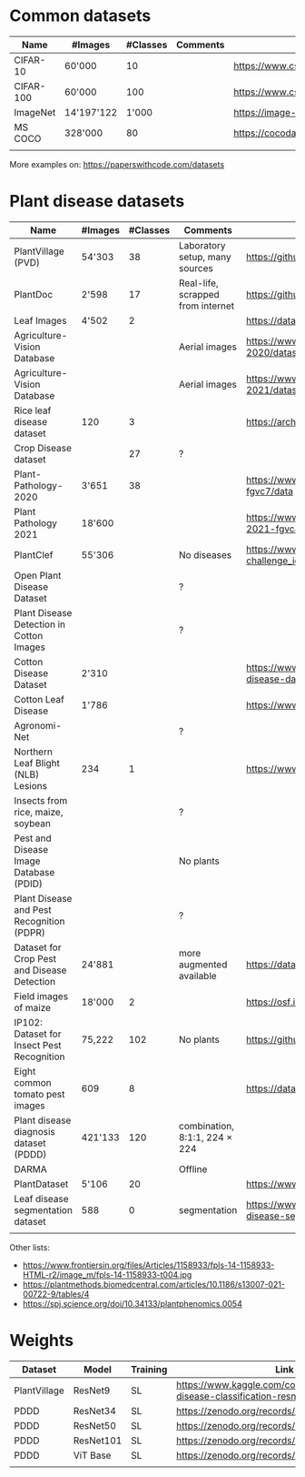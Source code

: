 # Common datasets

| Name      | #Images    | #Classes | Comments | Links                                       |
| --------- | ---------- | -------- | -------- | ------------------------------------------- |
| CIFAR-10  | 60'000     | 10       |          | https://www.cs.toronto.edu/~kriz/cifar.html |
| CIFAR-100 | 60'000     | 100      |          | https://www.cs.toronto.edu/~kriz/cifar.html |
| ImageNet  | 14'197'122 | 1'000    |          | https://image-net.org/index.php             |
| MS COCO   | 328'000    | 80       |          | https://cocodataset.org/                    |
|           |            |          |          |                                             |

More examples on: https://paperswithcode.com/datasets

# Plant disease datasets

| Name                                        | #Images | #Classes | Comments                          | Link                                                                             |
| ------------------------------------------- | ------- | -------- | --------------------------------- | -------------------------------------------------------------------------------- |
| PlantVillage (PVD)                          | 54'303  | 38       | Laboratory setup, many sources    | https://github.com/spMohanty/PlantVillage-Dataset                                |
| PlantDoc                                    | 2'598   | 17       | Real-life, scrapped from internet | https://github.com/pratikkayal/PlantDoc-Dataset                                  |
| Leaf Images                                 | 4'502   | 2        |                                   | https://data.mendeley.com/datasets/hb74ynkjcn/1                                  |
| Agriculture-Vision Database                 |         |          | Aerial images                     | https://www.agriculture-vision.com/agriculture-vision-2020/dataset               |
| Agriculture-Vision Database                 |         |          | Aerial images                     | https://www.agriculture-vision.com/agriculture-vision-2021/dataset-2021          |
| Rice leaf disease dataset                   | 120     | 3        |                                   | https://archive.ics.uci.edu/ml/datasets/Rice+Leaf+Diseases                       |
| Crop Disease dataset                        |         | 27       | ?                                 |                                                                                  |
| Plant-Pathology-2020                        | 3'651   | 38       |                                   | https://www.kaggle.com/c/plant-pathology-2020-fgvc7/data                         |
| Plant Pathology 2021                        | 18'600  |          |                                   | https://www.kaggle.com/competitions/plant-pathology-2021-fgvc8/data              |
| PlantClef                                   | 55'306  |          | No diseases                       | https://www.aicrowd.com/clef_tasks/83/task_dataset_files?challenge_id=1009       |
| Open Plant Disease Dataset                  |         |          | ?                                 |                                                                                  |
| Plant Disease Detection in Cotton Images    |         |          | ?                                 |                                                                                  |
| Cotton Disease Dataset                      | 2'310   |          |                                   | https://www.kaggle.com/datasets/janmejaybhoi/cotton-disease-dataset              |
| Cotton Leaf Disease                         | 1'786   |          |                                   | https://www.kaggle.com/datasets/raaavan/cottonleafinfection                      |
| Agronomi-Net                                |         |          | ?                                 |                                                                                  |
| Northern Leaf Blight (NLB) Lesions          | 234     | 1        |                                   | https://www.scidb.cn/en/c/p00001                                                 |
| Insects from rice, maize, soybean           |         |          | ?                                 |                                                                                  |
| Pest and Disease Image Database (PDID)      |         |          | No plants                         |                                                                                  |
| Plant Disease and Pest Recognition (PDPR)   |         |          | ?                                 |                                                                                  |
| Dataset for Crop Pest and Disease Detection | 24'881  |          | more augmented available          | https://data.mendeley.com/datasets/bwh3zbpkpv/1                                  |
| Field images of maize                       | 18'000  | 2        |                                   | https://osf.io/p67rz/                                                            |
| IP102: Dataset for Insect Pest Recognition  | 75,222  | 102      | No plants                         | https://github.com/xpwu95/IP102                                                  |
| Eight common tomato pest images             | 609     | 8        |                                   | https://data.mendeley.com/datasets/s62zm6djd2/1                                  |
| Plant disease diagnosis dataset (PDDD)      | 421'133 | 120      | combination, 8:1:1, 224 × 224     |                                                                                  |
| DARMA                                       |         |          | Offline                           |                                                                                  |
| PlantDataset                                | 5'106   | 20       |                                   | https://www.kaggle.com/datasets/duggudurgesh/plantdataset                        |
| Leaf disease segmentation dataset           | 588     | 0        | segmentation                      | https://www.kaggle.com/datasets/fakhrealam9537/leaf-disease-segmentation-dataset |
|                                             |         |          |                                   |                                                                                  |

Other lists:

- https://www.frontiersin.org/files/Articles/1158933/fpls-14-1158933-HTML-r2/image_m/fpls-14-1158933-t004.jpg
- https://plantmethods.biomedcentral.com/articles/10.1186/s13007-021-00722-9/tables/4
- https://spj.science.org/doi/10.34133/plantphenomics.0054

# Weights

| Dataset      | Model     | Training | Link                                                                                     |
| ------------ | --------- | -------- | ---------------------------------------------------------------------------------------- |
| PlantVillage | ResNet9   | SL       | https://www.kaggle.com/code/atharvaingle/plant-disease-classification-resnet-99-2/output |
| PDDD         | ResNet34  | SL       | https://zenodo.org/records/7890438                                                       |
| PDDD         | ResNet50  | SL       | https://zenodo.org/records/7890438                                                       |
| PDDD         | ResNet101 | SL       | https://zenodo.org/records/7890438                                                       |
| PDDD         | ViT Base  | SL       | https://zenodo.org/records/7890438                                                       |
|              |           |          |                                                                                          |
